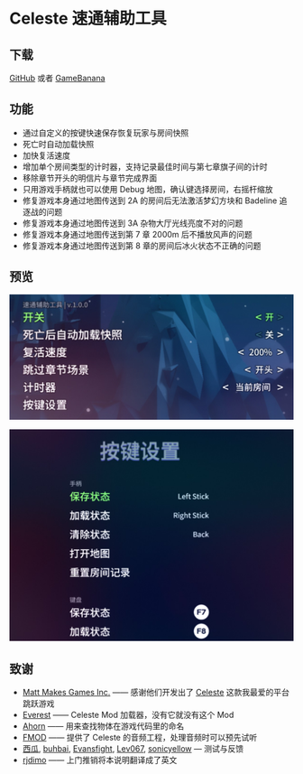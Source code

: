 ﻿# Celeste 速通辅助工具

## 下载
[GitHub](https://github.com/DemoJameson/CelesteSpeedrunTool/releases) 或者 [GameBanana](https://gamebanana.com/tools/6597)

## 功能
- 通过自定义的按键快速保存恢复玩家与房间快照
- 死亡时自动加载快照
- 加快复活速度
- 增加单个房间类型的计时器，支持记录最佳时间与第七章旗子间的计时
- 移除章节开头的明信片与章节完成界面
- 只用游戏手柄就也可以使用 Debug 地图，确认键选择房间，右摇杆缩放
- 修复游戏本身通过地图传送到 2A 的房间后无法激活梦幻方块和 Badeline 追逐战的问题
- 修复游戏本身通过地图传送到 3A 杂物大厅光线亮度不对的问题
- 修复游戏本身通过地图传送到第 7 章 2000m 后不播放风声的问题
- 修复游戏本身通过地图传送到第 8 章的房间后冰火状态不正确的问题

## 预览

![preview1_cn](./Preview/preview1_cn.jpg)

![preview2_cn](./Preview/preview2_cn.jpg)

## 致谢
- [Matt Makes Games Inc.](http://www.mattmakesgames.com/) —— 感谢他们开发出了 [Celeste](http://www.celestegame.com/) 这款我最爱的平台跳跃游戏
- [Everest](https://everestapi.github.io/) —— Celeste Mod 加载器，没有它就没有这个 Mod
- [Ahorn](https://github.com/CelestialCartographers/Ahorn) —— 用来查找物体在游戏代码里的命名
- [FMOD](https://www.fmod.com/) —— 提供了 Celeste 的音频工程，处理音频时可以预先试听
- [西瓜](https://space.bilibili.com/18705633), [buhbai](https://www.speedrun.com/user/buhbai), [Evansfight](https://www.speedrun.com/user/Evansfight), [Lev067](https://www.speedrun.com/user/Lev067), [sonicyellow](https://www.speedrun.com/user/sonicyellow) — 测试与反馈
- [rjdimo](https://space.bilibili.com/11670105) —— 上门推销将本说明翻译成了英文
